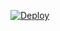 [![Deploy](https://www.herokucdn.com/deploy/button.png)](https://dashboard.heroku.com/new?template=https://github.com/fiammanda/phantom-ship)
